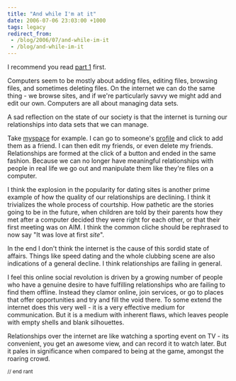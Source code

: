 ```yaml
---
title: "And while I'm at it"
date: 2006-07-06 23:03:00 +1000
tags: legacy
redirect_from:
 - /blog/2006/07/and-while-im-it
 - /blog/and-while-im-it
---
```


I recommend you read <a href="./inferior-alternative">part 1</a> first.



Computers seem to be mostly about adding files, editing files, browsing files, and sometimes deleting files. On the internet we can do the same thing - we browse sites, and if we're particularly savvy we might add and edit our own. Computers are all about managing data sets.



A sad reflection on the state of our society is that the internet is turning our relationships into data sets that we can manage.



Take <a href="http://www.myspace.com">myspace</a> for example. I can go to someone's <a href="http://www.myspace.com/33646247">profile</a> and click to add them as a friend. I can then edit my friends, or even delete my friends. Relationships are formed at the click of a button and ended in the same fashion. Because we can no longer have meaningful relationships with people in real life we go out and manipulate them like they're files on a computer.



I think the explosion in the popularity for dating sites is another prime example of how the quality of our relationships are declining. I think it trivializes the whole process of courtship. How pathetic are the stories going to be in the future, when children are told by their parents how they met after a computer decided they were right for each other, or that their first meeting was on AIM. I think the common cliche should be rephrased to now say "It was love at first <i>site</i>".



In the end I don't think the internet is the cause of this sordid state of affairs. Things like speed dating and the whole clubbing scene are also indications of a general decline. I think relationships are failing in general.



I feel this online social revolution is driven by a growing number of people who have a genuine desire to have fulfilling relationships who are failing to find them offline. Instead they clamor online, join services, or go to places that offer opportunities and try and fill the void there. To some extend the internet does this very well - it is a very effective medium for communication. But it is a medium with inherent flaws, which leaves people with empty shells and blank silhouettes.



Relationships over the internet are like watching a sporting event on TV - its convenient, you get an awesome view, and can record it to watch later. But it pales in significance when compared to being at the game, amongst the roaring crowd.



<small>// end rant</small>

